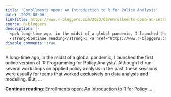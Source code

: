 ```yaml
---
title: 'Enrollments open: An Introduction to R for Policy Analysis'
date: '2023-08-06'
linkTitle: https://www.r-bloggers.com/2023/08/enrollments-open-an-introduction-to-r-for-policy-analysis/
source: R-bloggers
description: |-
  <p>A long-time ago, in the midst of a global pandemic, I launched the first online version of ‘R Programming for Policy Analysis’. Although I’d run several workshops on applied policy analysis in the past, these sessions were usually for teams that worked exclusively on data analysis and modelling. But, ...</p>
  <strong>Continue reading</strong>: <a href="https://www.r-bloggers.com/2023/08/enrollments-open-an-introduction-to-r-for-policy-analysis/">Enrollments open: An Introduction to R for Policy ...
disable_comments: true
---
```

<p>A long-time ago, in the midst of a global pandemic, I launched the first online version of ‘R Programming for Policy Analysis’. Although I’d run several workshops on applied policy analysis in the past, these sessions were usually for teams that worked exclusively on data analysis and modelling. But, ...</p>
<strong>Continue reading</strong>: <a href="https://www.r-bloggers.com/2023/08/enrollments-open-an-introduction-to-r-for-policy-analysis/">Enrollments open: An Introduction to R for Policy ...